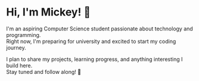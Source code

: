 # Hi, I'm Mickey! 👋

I'm an aspiring Computer Science student passionate about technology and programming.  
Right now, I'm preparing for university and excited to start my coding journey.  

I plan to share my projects, learning progress, and anything interesting I build here.  
Stay tuned and follow along! 🚀


<!--
**MickeyDevOfficial/MickeyDevOfficial** is a ✨ _special_ ✨ repository because its `README.md` (this file) appears on your GitHub profile.

Here are some ideas to get you started:

- 🔭 I’m currently working on ...
- 🌱 I’m currently learning ...
- 👯 I’m looking to collaborate on ...
- 🤔 I’m looking for help with ...
- 💬 Ask me about ...
- 📫 How to reach me: ...
- 😄 Pronouns: ...
- ⚡ Fun fact: ...
-->
